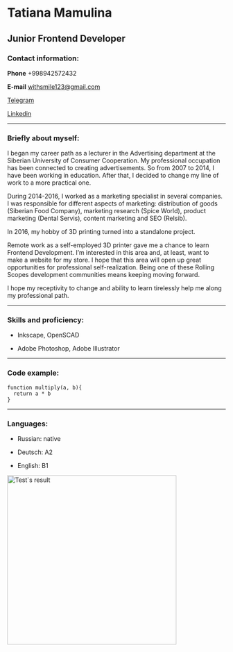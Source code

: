 

# Tatiana Mamulina

## Junior Frontend Developer


### Contact information:

**Phone** +998942572432

**E-mail** withsmile123@gmail.com

[Telegram](https://t.me/cookieform3d)


[Linkedin](https://www.linkedin.com/in/tatiana-mamulina/)


***


### Briefly about myself:

I began my career path as a lecturer in the Advertising department at the Siberian University of Consumer Cooperation. My professional occupation has been connected to creating advertisements. So from 2007 to 2014, I have been working in education. After that, I decided to change my line of work to a more practical one. 


During 2014-2016, I worked as a marketing specialist in several companies. I was responsible for different aspects of marketing: distribution of goods (Siberian Food Company), marketing research (Spice World), product marketing (Dental Servis), content marketing and SEO (Relsib). 


In 2016, my hobby of 3D printing turned into a standalone project.


Remote work as a self-employed 3D printer gave me a chance to learn Frontend Development. I’m interested in this area and, at least, want to make a website for my store. I hope that this area will open up great opportunities for professional self-realization. Being one of these Rolling Scopes development communities means keeping moving forward.


I hope my receptivity to change and ability to learn tirelessly help me along my professional path.


***


### Skills and proficiency:

* Inkscape, OpenSCAD

* Adobe Photoshop, Adobe Illustrator

  
***


### Code example: 


```
function multiply(a, b){
  return a * b
}
```


***


### Languages:


* Russian: native


* Deutsch: A2

* English: B1

<img alt="Test`s result" width="390" src="https://github.com/Tatiananewprog/rsschool-cv/assets/137803816/f661de73-c4c2-4365-b64b-4513510ca0ff">




